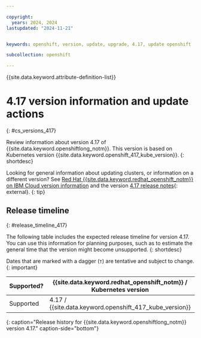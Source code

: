 ```yaml
---

copyright:
  years: 2024, 2024
lastupdated: "2024-11-21"


keywords: openshift, version, update, upgrade, 4.17, update openshift

subcollection: openshift

---
```


{{site.data.keyword.attribute-definition-list}}


# 4.17 version information and update actions
{: #cs_versions_417}

Review information about version 4.17 of {{site.data.keyword.openshiftlong_notm}}. This version is based on Kubernetes version {{site.data.keyword.openshift_417_kube_version}}. 
{: shortdesc}

Looking for general information about updating clusters, or information on a different version? See [Red Hat {{site.data.keyword.redhat_openshift_notm}} on IBM Cloud version information](/docs/openshift?topic=openshift-openshift_versions) and the version [4.17 release notes](https://docs.openshift.com/container-platform/4.17/release_notes/ocp-4-17-release-notes.html#ocp-4-17-release-notes){: external}.
{: tip}



## Release timeline 
{: #release_timeline_417}

The following table includes the expected release timeline for version 4.17. You can use this information for planning purposes, such as to estimate the general time that the version might become unsupported. 
{: shortdesc}

Dates that are marked with a dagger (`†`) are tentative and subject to change.
{: important}

| Supported? | {{site.data.keyword.redhat_openshift_notm}} / Kubernetes version | Release date | Unsupported date |
| --- | --- | --- | --- |
| Supported | 4.17 / {{site.data.keyword.openshift_417_kube_version}} | {{site.data.keyword.openshift_417_release_date}} | {{site.data.keyword.openshift_417_unsupported_date}}`†` |
{: caption="Release history for {{site.data.keyword.openshiftlong_notm}} version 4.17." caption-side="bottom"}


